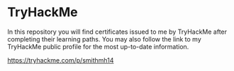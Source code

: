 # TryHackMe

In this repository you will find certificates issued to me by TryHackMe after completing their learning paths.  You may also follow the link to my TryHackMe public profile for the most up-to-date information.

https://tryhackme.com/p/smithmh14



